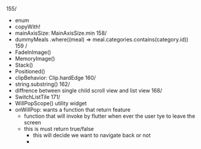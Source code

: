155/ 
- enum
- copyWith!
- mainAxisSize: MainAxisSize.min
158/
- dummyMeals
  .where((meal) => meal.categories.contains(category.id))
159 /
- FadeInImage()
- MemoryImage()
- Stack()
- Positioned()
- clipBehavior: Clip.hardEdge
160/
- string.substring()
162/
- diffrence between single child scroll view and list view
168/
- SwitchListTile
171/
-  WillPopScope() utility widget
  - onWillPop: wants a function that return feature
    - function that will invoke by flutter when ever the user tye to leave the screen
    - this is must return true/false
      - this will decide we want to navigate back or not
      - 